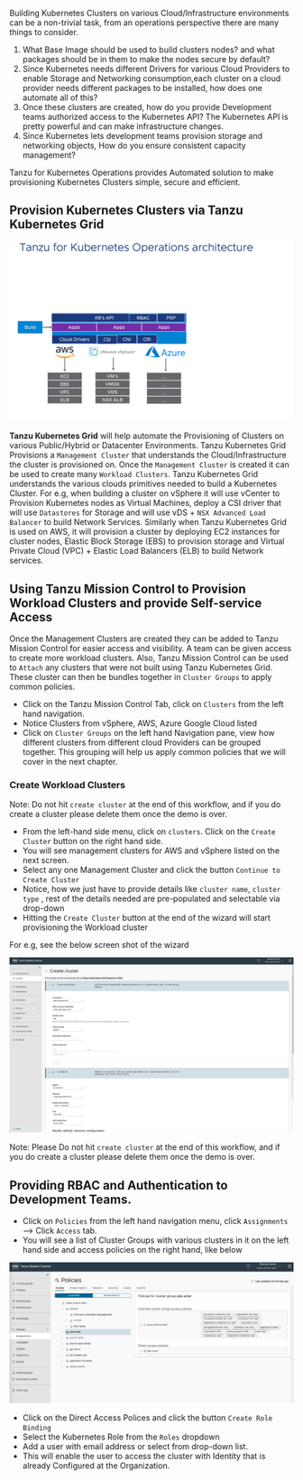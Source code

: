 Building Kubernetes Clusters on various Cloud/Infrastructure environments can be a non-trivial task, from an operations perspective there are many things to consider.

1. What Base Image should be used to build clusters nodes? and what packages should be in them to make the nodes secure by default?
2. Since Kubernetes needs different Drivers for various Cloud Providers to enable Storage and Networking consumption,each cluster on a cloud provider needs different packages to be installed, how does one automate all of this? 
3. Once these clusters are created, how do you provide Development teams authorized access to the Kubernetes API? The Kubernetes API is pretty powerful and can make infrastructure changes.
4. Since Kubernetes lets development teams provision storage and networking objects, How do you ensure consistent capacity management?

Tanzu for Kubernetes Operations provides Automated solution to make provisioning Kubernetes Clusters simple, secure and efficient.

## Provision Kubernetes Clusters via Tanzu Kubernetes Grid

![Tanzu Kubernetes Build](../images/day1-build.png)

**Tanzu Kubernetes Grid** will help automate the Provisioning of Clusters on various Public/Hybrid or Datacenter Environments. Tanzu Kubernetes Grid Provisions a `Management Cluster` that understands the Cloud/Infrastructure the cluster is provisioned on. Once the `Management Cluster` is created it can be used to create many `Workload Clusters`. Tanzu Kubernetes Grid understands the various clouds primitives needed to build a Kubernetes Cluster. For e.g, when building a cluster on vSphere it will use vCenter to Provision Kubernetes nodes as Virtual Machines, deploy a CSI driver that will use `Datastores` for Storage and will use vDS + `NSX Advanced Load Balancer` to build Network Services. Similarly when Tanzu Kubernetes Grid is used on AWS, it will provision a cluster by deploying EC2 instances for cluster nodes, Elastic Block Storage (EBS) to provision storage and Virtual Private Cloud (VPC) + Elastic Load Balancers (ELB) to build Network services.

## Using Tanzu Mission Control to Provision Workload Clusters and provide Self-service Access

Once the Management Clusters are created they can be added to Tanzu Mission Control for easier access and visibility. A team can be given access to create more workload clusters. Also, Tanzu Mission Control can be used to `Attach` any clusters that were not built using Tanzu Kubernetes Grid. These cluster can then be bundles together in `Cluster Groups` to apply common policies.

- Click on the Tanzu Mission Control Tab, click on `Clusters` from the left hand navigation.
- Notice Clusters from vSphere, AWS, Azure Google Cloud listed
- Click on `Cluster Groups` on the left hand Navigation pane, view how different clusters from different cloud Providers can be grouped together. This grouping will help us apply common policies that we will cover in the next chapter.

### Create Workload Clusters

Note: Do not hit `create cluster` at the end of this workflow, and if you do create a cluster please delete them once the demo is over.

- From the left-hand side menu, click on `clusters`. Click on the `Create Cluster` button on the right hand side.
- You will see management clusters for AWS and vSphere listed on the next screen.
- Select any one Management Cluster and click the button `Continue to Create Cluster`
- Notice, how we just have to provide details like `cluster name`, `cluster type` , rest of the details needed are pre-populated and selectable via drop-down
- Hitting the `Create Cluster` button at the end of the wizard will start provisioning the Workload cluster

For e.g, see the below screen shot of the wizard

![Cluster Create](../images/aws-cluster-create.png)

Note: Please Do not hit `create cluster` at the end of this workflow, and if you do create a cluster please delete them once the demo is over.

## Providing RBAC and Authentication to Development Teams.

- Click on `Policies` from the left hand navigation menu, click `Assignments` --> Click `Access` tab.
- You will see a list of Cluster Groups with various clusters in it on the left hand side and access policies on the right hand, like below

![Cluster Access Policy](../images/access-rbac.png)

- Click on the Direct Access Polices and click the button `Create Role Binding`
- Select the Kubernetes Role from the `Roles` dropdown
- Add a user with email address or select from drop-down list.
- This will enable the user to access the cluster with Identity that is already Configured at the Organization.
